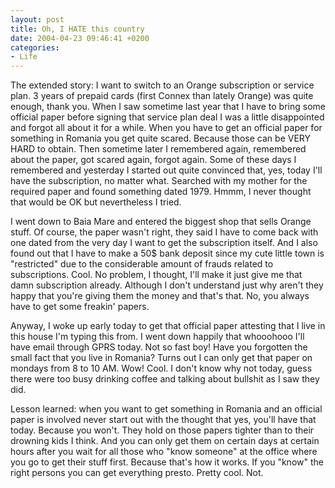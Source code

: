 ```yaml
---
layout: post
title: Oh, I HATE this country
date: 2004-04-23 09:46:41 +0200
categories:
- Life
---
```

The extended story: I want to switch to an Orange subscription or service plan. 3 years of prepaid cards (first Connex than lately Orange) was quite enough, thank you. When I saw sometime last year that I have to bring some official paper before signing that service plan deal I was a little disappointed and forgot all about it for a while. When you have to get an official paper for something in Romania you get quite scared. Because those can be VERY HARD to obtain. Then sometime later I remembered again, remembered about the paper, got scared again, forgot again. Some of these days I remembered and yesterday I started out quite convinced that, yes, today I'll have the subscription, no matter what. Searched with my mother for the required paper and found something dated 1979. Hmmm, I never thought that would be OK but nevertheless I tried.

I went down to Baia Mare and entered the biggest shop that sells Orange stuff. Of course, the paper wasn't right, they said I have to come back with one dated from the very day I want to get the subscription itself. And I also found out that I have to make a 50$ bank deposit since my cute little town is "restricted" due to the considerable amount of frauds related to subscriptions. Cool. No problem, I thought, I'll make it just give me that damn subscription already. Although I don't understand just why aren't they happy that you're giving them the money and that's that. No, you always have to get some freakin' papers.

Anyway, I woke up early today to get that official paper attesting that I live in this house I'm typing this from. I went down happily that whooohooo I'll have email through GPRS today. Not so fast boy! Have you forgotten the small fact that you live in Romania? Turns out I can only get that paper on mondays from 8 to 10 AM. Wow! Cool. I don't know why not today, guess there were too busy drinking coffee and talking about bullshit as I saw they did.

Lesson learned: when you want to get something in Romania and an official paper is involved never start out with the thought that yes, you'll have that today. Because you won't. They hold on those papers tighter than to their drowning kids I think. And you can only get them on certain days at certain hours after you wait for all those who "know someone" at the office where you go to get their stuff first. Because that's how it works. If you "know" the right persons you can get everything presto. Pretty cool. Not.

